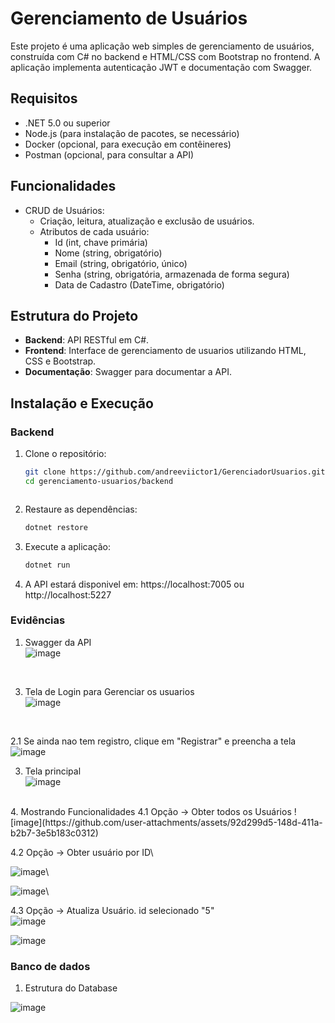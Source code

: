 # Gerenciamento de Usuários

Este projeto é uma aplicação web simples de gerenciamento de usuários, construída com C# no backend e HTML/CSS com Bootstrap no frontend. A aplicação implementa autenticação JWT e documentação com Swagger.

## Requisitos

- .NET 5.0 ou superior
- Node.js (para instalação de pacotes, se necessário)
- Docker (opcional, para execução em contêineres)
- Postman (opcional, para consultar a API)

## Funcionalidades

- CRUD de Usuários:
  - Criação, leitura, atualização e exclusão de usuários.
  - Atributos de cada usuário:
    - Id (int, chave primária)
    - Nome (string, obrigatório)
    - Email (string, obrigatório, único)
    - Senha (string, obrigatória, armazenada de forma segura)
    - Data de Cadastro (DateTime, obrigatório)

## Estrutura do Projeto

- **Backend**: API RESTful em C#.
- **Frontend**: Interface de gerenciamento de usuarios utilizando HTML, CSS e Bootstrap.
- **Documentação**: Swagger para documentar a API.

## Instalação e Execução

### Backend

1. Clone o repositório:
   ```bash
   git clone https://github.com/andreeviictor1/GerenciadorUsuarios.git
   cd gerenciamento-usuarios/backend
   


2. Restaure as dependências:
    ```bash
    dotnet restore

3. Execute a aplicação:
    ```bash
    dotnet run

4. A API estará disponivel em: https://localhost:7005 ou http://localhost:5227

### Evidências
1. Swagger da API <br />
  ![image](https://github.com/user-attachments/assets/a8f6ce84-7c00-4a54-8b1c-a0bb3665a655)
<br />


3. Tela de Login para Gerenciar os usuarios<br />
  ![image](https://github.com/user-attachments/assets/365f35b8-2354-47d3-b471-2c19924d6c8d)
<br />

2.1 Se ainda nao tem registro, clique em "Registrar" e preencha a tela<br />
  ![image](https://github.com/user-attachments/assets/8d055175-f10a-4208-bd35-9cc2e0294796)
  <br />

3. Tela principal<br />
![image](https://github.com/user-attachments/assets/70e456df-5044-42de-ae47-4d517258c911)
<br />
4. Mostrando Funcionalidades   
4.1 Opção -> Obter todos os Usuários
![image](https://github.com/user-attachments/assets/92d299d5-148d-411a-b2b7-3e5b183c0312)

4.2 Opção -> Obter usuário por ID\

  
![image](https://github.com/user-attachments/assets/5f3d38be-2a8a-444d-8de8-a89a7b5ac262)\

![image](https://github.com/user-attachments/assets/1f09a8f2-2458-41d1-9c77-1c1584cee0cf)\

4.3 Opção -> Atualiza Usuário. id selecionado "5" <br />
![image](https://github.com/user-attachments/assets/b781d2ba-4e8e-4442-ae6b-891fa494b47f)

![image](https://github.com/user-attachments/assets/be50193a-da35-46d5-80a3-415b3dea111b)<br />

### Banco de dados
1. Estrutura do Database<br />

   
 ![image](https://github.com/user-attachments/assets/24b7cd25-b931-416d-ac05-7675e9478ff4)




